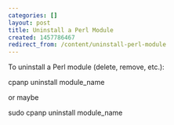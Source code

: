 ```yaml
---
categories: []
layout: post
title: Uninstall a Perl Module
created: 1457786467
redirect_from: /content/uninstall-perl-module
---
```

To uninstall a Perl module (delete, remove, etc.):

cpanp uninstall module_name

or maybe

sudo cpanp uninstall module_name
